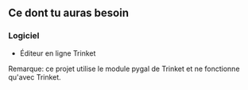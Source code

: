 ## Ce dont tu auras besoin

### Logiciel

+ Éditeur en ligne Trinket

Remarque: ce projet utilise le module pygal de Trinket et ne fonctionne qu'avec Trinket.